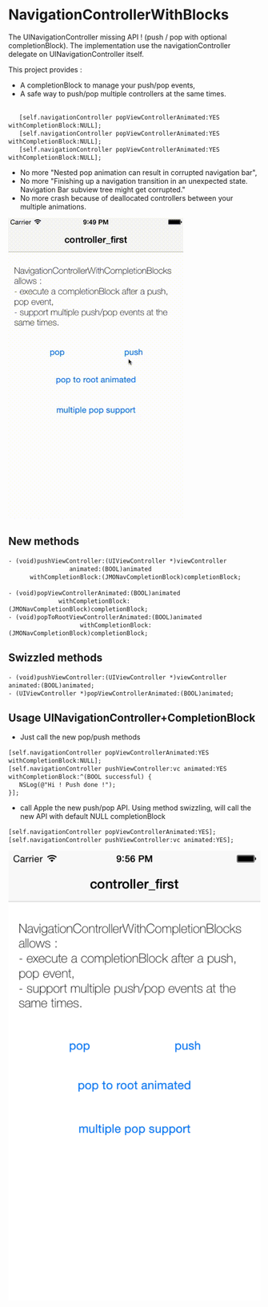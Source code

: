 NavigationControllerWithBlocks
==============================

The UINavigationController missing API ! (push / pop with optional completionBlock). 
The implementation use the navigationController delegate on UINavigationController itself.


This project provides : 
* A completionBlock to manage your push/pop events,
* A safe way to push/pop multiple controllers at the same times.
```objc

   [self.navigationController popViewControllerAnimated:YES withCompletionBlock:NULL];
   [self.navigationController popViewControllerAnimated:YES withCompletionBlock:NULL];
   [self.navigationController popViewControllerAnimated:YES withCompletionBlock:NULL];
```
* No more "Nested pop animation can result in corrupted navigation bar", 
* No more "Finishing up a navigation transition in an unexpected state. Navigation Bar subview tree might get corrupted."
* No more crash because of deallocated controllers between your multiple animations.

![Image](./screenshots/demo.gif)

New methods 
---------------------------------------------------

```objc
- (void)pushViewController:(UIViewController *)viewController 
                 animated:(BOOL)animated 
      withCompletionBlock:(JMONavCompletionBlock)completionBlock;

- (void)popViewControllerAnimated:(BOOL)animated 
              withCompletionBlock:(JMONavCompletionBlock)completionBlock;
- (void)popToRootViewControllerAnimated:(BOOL)animated
                    withCompletionBlock:(JMONavCompletionBlock)completionBlock;
```

Swizzled methods 
---------------------------------------------------
```objc
- (void)pushViewController:(UIViewController *)viewController animated:(BOOL)animated; 
- (UIViewController *)popViewControllerAnimated:(BOOL)animated;
```

Usage UINavigationController+CompletionBlock
-------------------------------------------------------------
* Just call the new pop/push methods 
```objc
[self.navigationController popViewControllerAnimated:YES withCompletionBlock:NULL];
[self.navigationController pushViewController:vc animated:YES withCompletionBlock:^(BOOL successful) {
   NSLog(@"Hi ! Push done !");
}];
```

* call Apple the new push/pop API. Using method swizzling, will call the new API with default NULL completionBlock
```objc
[self.navigationController popViewControllerAnimated:YES];
[self.navigationController pushViewController:vc animated:YES];
```

![Image](./screenshots/demo.png)


